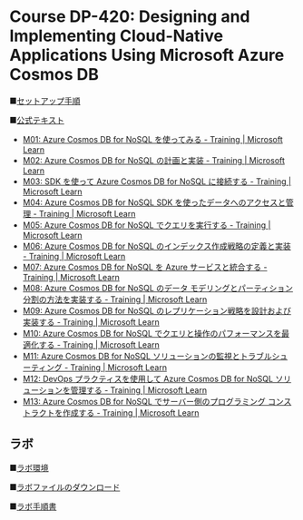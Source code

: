 # Course DP-420: Designing and Implementing Cloud-Native Applications Using Microsoft Azure Cosmos DB

■[セットアップ手順](https://publicfilestor.blob.core.windows.net/dp420/Opening.pdf)

■[公式テキスト](https://learn.microsoft.com/ja-jp/certifications/exams/dp-420)

* [M01: Azure Cosmos DB for NoSQL を使ってみる - Training | Microsoft Learn](https://learn.microsoft.com/ja-jp/training/paths/get-started-azure-cosmos-db-sql-api/)
* [M02: Azure Cosmos DB for NoSQL の計画と実装 - Training | Microsoft Learn](https://learn.microsoft.com/ja-jp/training/paths/plan-implement-azure-cosmos-db-sql-api/)
* [M03: SDK を使って Azure Cosmos DB for NoSQL に接続する - Training | Microsoft Learn](https://learn.microsoft.com/ja-jp/training/paths/connect-to-azure-cosmos-db-sql-api-sdk/)
* [M04: Azure Cosmos DB for NoSQL SDK を使ったデータへのアクセスと管理 - Training | Microsoft Learn](https://learn.microsoft.com/ja-jp/training/paths/access-manage-data-azure-cosmos-db-sql-api-sdks/)
* [M05: Azure Cosmos DB for NoSQL でクエリを実行する - Training | Microsoft Learn](https://learn.microsoft.com/ja-jp/training/paths/execute-queries-azure-cosmos-db-sql-api/)
* [M06: Azure Cosmos DB for NoSQL のインデックス作成戦略の定義と実装 - Training | Microsoft Learn](https://learn.microsoft.com/ja-jp/training/paths/define-implement-indexing-strategy-cosmos-db-sql-api/)
* [M07: Azure Cosmos DB for NoSQL を Azure サービスと統合する - Training | Microsoft Learn](https://learn.microsoft.com/ja-jp/training/paths/integrate-azure-cosmos-db-sql-api-azure-services/)
* [M08: Azure Cosmos DB for NoSQL のデータ モデリングとパーティション分割の方法を実装する - Training | Microsoft Learn](https://learn.microsoft.com/ja-jp/training/paths/implement-modeling-partitioning-azure-cosmos-db-sql-api/)
* [M09: Azure Cosmos DB for NoSQL のレプリケーション戦略を設計および実装する - Training | Microsoft Learn](https://learn.microsoft.com/ja-jp/training/paths/design-implement-replication-strategy-cosmos-db-sql-api/)
* [M10: Azure Cosmos DB for NoSQL でクエリと操作のパフォーマンスを最適化する - Training | Microsoft Learn](https://learn.microsoft.com/ja-jp/training/paths/optimize-query-performance-azure-cosmos-db-sql-api/)
* [M11: Azure Cosmos DB for NoSQL ソリューションの監視とトラブルシューティング - Training | Microsoft Learn](https://learn.microsoft.com/ja-jp/training/paths/monitor-troubleshoot-azure-cosmos-db-sql-api-solution/)
* [M12: DevOps プラクティスを使用して Azure Cosmos DB for NoSQL ソリューションを管理する - Training | Microsoft Learn](https://learn.microsoft.com/ja-jp/training/paths/manage-cosmos-db-sql-api-solution-using-devops-practices/)
* [M13: Azure Cosmos DB for NoSQL でサーバー側のプログラミング コンストラクトを作成する - Training | Microsoft Learn](https://learn.microsoft.com/ja-jp/training/paths/create-server-side-programming-azure-cosmos-db-sql-api/)


## ラボ

■[ラボ環境](https://aka.ms/lab-env)

■[ラボファイルのダウンロード](https://github.com/MicrosoftLearning/dp-420-cosmos-db-dev/archive/refs/heads/main.zip)

■[ラボ手順書](https://sakkuru.github.io/dp-420-cosmos-db-dev.ja-JP/)
